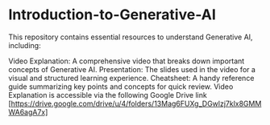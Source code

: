# Introduction-to-Generative-AI

This repository contains essential resources to understand Generative AI, including:

Video Explanation: A comprehensive video that breaks down important concepts of Generative AI.
Presentation: The slides used in the video for a visual and structured learning experience.
Cheatsheet: A handy reference guide summarizing key points and concepts for quick review.
Video Explanation is accessible via the following Google Drive link [https://drive.google.com/drive/u/4/folders/13Mag6FUXg_DGwlzj7klx8GMMWA6agA7x]
